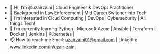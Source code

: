 - 👋 Hi, I’m @uzairzaini | Cloud Engineer & DevOps Practitioner
- 🚓 Background in Law Enforcement | Mid Career Switcher into Tech
- 👀 I’m interested in Cloud Computing | DevOps | Cybersecurity | All things Tech!
- 🌱 I’m currently learning  Python | Microsoft Azure | Ansible | Terraform | Docker | Jenkins | Kubernetes |  
- 📫 How to reach me Email: uzairzaini01@gmail.com | LinkedIn: www.linkedin.com/in/uzair-zaini

<!---
uzairzaini/uzairzaini is a ✨ special ✨ repository because its `README.md` (this file) appears on your GitHub profile.
You can click the Preview link to take a look at your changes.
--->
